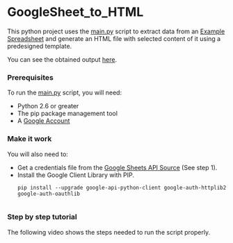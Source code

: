 # GoogleSheet_to_HTML
This python project uses the <a href="https://github.com/ronaldff96/GoogleSheet_to_HTML/blob/main/main.py" target="_blank">main.py</a> script to extract data from an <a href="https://docs.google.com/spreadsheets/d/1BxiMVs0XRA5nFMdKvBdBZjgmUUqptlbs74OgvE2upms" target="_blank">Example Spreadsheet</a> and generate an HTML file with selected content of it using a predesigned template.

You can see the obtained output [here](https://ronaldff.com/python/GoogleSheet_to_HTML/Output "here"). 

### Prerequisites

To run the <a href="https://github.com/ronaldff96/GoogleSheet_to_HTML/blob/main/main.py" target="_blank">main.py</a> script, you will need:

- Python 2.6 or greater
- The pip package management tool
- A <a href="https://www.google.com/account/about/" target="_blank">Google Account</a>

### Make it work
You will also need to:
- Get a credentials file from the <a href="https://developers.google.com/sheets/api/quickstart/python#step_1_turn_on_the" target="_blank">Google Sheets API Source</a> (See step 1).
- Install the Google Client Library with PIP.
	```shell
	pip install --upgrade google-api-python-client google-auth-httplib2 google-auth-oauthlib


### Step by step tutorial
The following video shows the steps needed to run the script properly.
